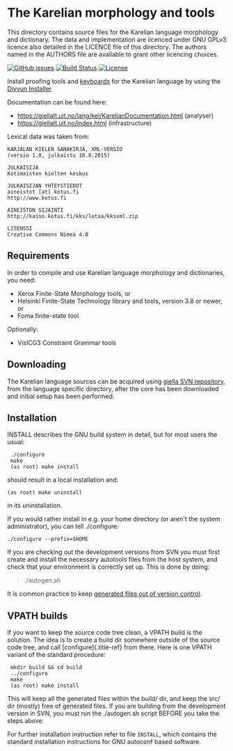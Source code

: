 The Karelian morphology and tools
=================================

This directory contains source files for the Karelian language
morphology and dictionary. The data and implementation are licenced
under GNU GPLv3 licence also detailed in the LICENCE file of this
directory. The authors named in the AUTHORS file are available to grant
other licencing choices.

[![GitHub issues](https://img.shields.io/github/issues-raw/giellalt/lang-krl)](https://github.com/giellalt/lang-krl/issues)
[![Build Status](https://github.com/giellalt/lang-krl/workflows/Speller%20CI+CD/badge.svg)](https://github.com/giellalt/lang-krl/actions)
[![License](https://img.shields.io/github/license/giellalt/lang-krl)](https://raw.githubusercontent.com/giellalt/lang-krl/develop/LICENSE)

Install proofing tools and [keyboards](https://github.com/giellalt/keyboard-krl)
for the Karelian language by using the [Divvun Installer](http://divvun.no)

Documentation can be found here:

-   <https://giellalt.uit.no/lang/kel/KarelianDocumentation.html>
    (analyser)
-   <https://giellalt.uit.no/index.html> (infrastructure)

Lexical data was taken from:

    KARJALAN KIELEN SANAKIRJA, XML-VERSIO
    (versio 1.0, julkaistu 18.8.2015)

    JULKAISIJA
    Kotimaisten kielten keskus

    JULKAISIJAN YHTEYSTIEDOT
    aineistot [at] kotus.fi
    http://www.kotus.fi

    AINEISTON SIJAINTI
    http://kaino.kotus.fi/kks/lataa/kksxml.zip

    LISENSSI
    Creative Commons Nimeä 4.0

Requirements
------------

In order to compile and use Karelian language morphology and
dictionaries, you need:

-   Xerox Finite-State Morphology tools, or
-   Helsinki Finite-State Technology library and tools, version 3.8 or
    newer, or
-   Foma finite-state tool

Optionally:

-   VislCG3 Constraint Grammar tools

Downloading
-----------

The Karelian language sources can be acquired using [giella SVN
repository](https://giellalt.uit.no/infra/anonymous-svn.html), from the
language specific directory, after the core has been downloaded and
initial setup has been performed.

Installation
------------

INSTALL describes the GNU build system in detail, but for most users the
usual:

```
 ./configure
 make
 (as root) make install
```

should result in a local installation and:

    (as root) make uninstall

in its uninstallation.

If you would rather install in e.g. your home directory (or aren\'t the
system administrator), you can tell ./configure:

    ./configure --prefix=$HOME

If you are checking out the development versions from SVN you must first
create and install the necessary autotools files from the host system,
and check that your environment is correctly set up. This is done by
doing:

> ./autogen.sh

It is common practice to keep [generated files out of version
control](http://www.gnu.org/software/automake/manual/automake.html#CVS).

VPATH builds
------------

If you want to keep the source code tree clean, a VPATH build is the
solution. The idea is to create a build dir somewhere outside of the
source code tree, and call [configure]{.title-ref} from there. Here is
one VPATH variant of the standard procedure:

```
 mkdir build && cd build
 ../configure
 make
 (as root) make install
```

This will keep all the generated files within the build/ dir, and keep
the src/ dir (mostly) free of generated files. If you are building from
the development version in SVN, you must run the ./autogen.sh script
BEFORE you take the steps above.

For further installation instruction refer to file `INSTALL`, which
contains the standard installation instructions for GNU autoconf based
software.
